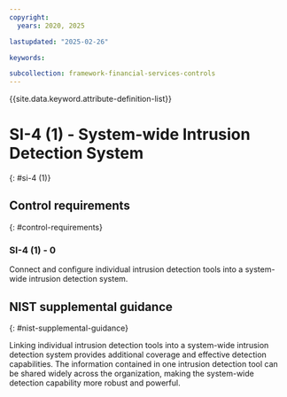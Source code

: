 ```yaml
---
copyright:
  years: 2020, 2025

lastupdated: "2025-02-26"

keywords:

subcollection: framework-financial-services-controls
---
```


{{site.data.keyword.attribute-definition-list}}

# SI-4 (1) -  System-wide Intrusion Detection System
{: #si-4 (1)}

## Control requirements
{: #control-requirements}



### SI-4 (1) - 0


Connect and configure individual intrusion detection tools into a system-wide intrusion detection system.












## NIST supplemental guidance
{: #nist-supplemental-guidance}

Linking individual intrusion detection tools into a system-wide intrusion detection system provides additional coverage and effective detection capabilities. The information contained in one intrusion detection tool can be shared widely across the organization, making the system-wide detection capability more robust and powerful.
